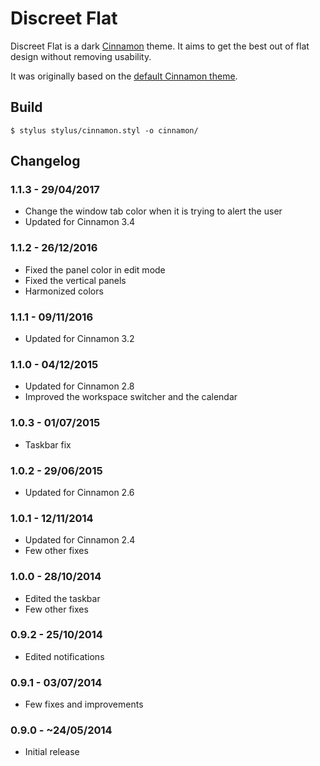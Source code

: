 # Discreet Flat

Discreet Flat is a dark [Cinnamon](https://github.com/linuxmint/Cinnamon) theme. It aims to get the best out of flat design without removing usability.

It was originally based on the [default Cinnamon theme](https://github.com/linuxmint/cinnamon-themes/blob/master/usr/share/themes/Linux%20Mint/cinnamon/cinnamon.css).

## Build

```
$ stylus stylus/cinnamon.styl -o cinnamon/
```

## Changelog

### 1.1.3 - 29/04/2017

- Change the window tab color when it is trying to alert the user
- Updated for Cinnamon 3.4


### 1.1.2 - 26/12/2016

- Fixed the panel color in edit mode
- Fixed the vertical panels
- Harmonized colors


### 1.1.1 - 09/11/2016

- Updated for Cinnamon 3.2


### 1.1.0 - 04/12/2015

- Updated for Cinnamon 2.8
- Improved the workspace switcher and the calendar


### 1.0.3 - 01/07/2015

- Taskbar fix


### 1.0.2 - 29/06/2015

- Updated for Cinnamon 2.6


### 1.0.1 - 12/11/2014

- Updated for Cinnamon 2.4
- Few other fixes


### 1.0.0 - 28/10/2014

- Edited the taskbar
- Few other fixes


### 0.9.2 - 25/10/2014

- Edited notifications


### 0.9.1 - 03/07/2014

- Few fixes and improvements


### 0.9.0 - ~24/05/2014

- Initial release

